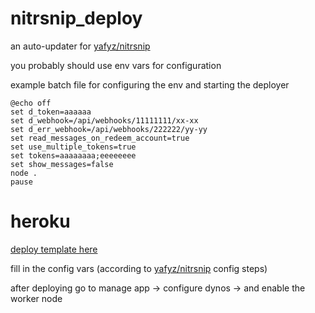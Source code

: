 # nitrsnip_deploy

an auto-updater for [yafyz/nitrsnip](https://github.com/yafyz/nitrsnip)

you probably should use env vars for configuration

example batch file for configuring the env and starting the deployer

```batch
@echo off
set d_token=aaaaaa
set d_webhook=/api/webhooks/11111111/xx-xx
set d_err_webhook=/api/webhooks/222222/yy-yy
set read_messages_on_redeem_account=true
set use_multiple_tokens=true
set tokens=aaaaaaaa;eeeeeeee
set show_messages=false
node .
pause
```

# heroku

[deploy template here](https://dashboard.heroku.com/new?template=https://github.com/yafyz/nitrsnip_deploy)

fill in the config vars (according to [yafyz/nitrsnip](https://github.com/yafyz/nitrsnip) config steps)

after deploying go to manage app -> configure dynos -> and enable the worker node
